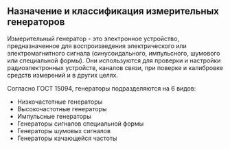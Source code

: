 ## Назначение и классификация измерительных генераторов
Измерительный генератор - это электронное устройство, предназначенное для воспроизведения электрического или электромагнитного сигнала (синусоидального, импульсного, шумового или специальной формы). Они используются для проверки и настройки радиоэлектронных устройств, каналов связи, при поверке и калибровке средств измерений и в других целях.

Согласно ГОСТ 15094, генераторы подразделяются на 6 видов:

-    Низкочастотные генераторы
-    Высокочастотные генераторы
-    Импульсные генераторы
-    Генераторы сигналов специальной формы
-    Генераторы шумовых сигналов
-    Генераторы качающейся частоты
